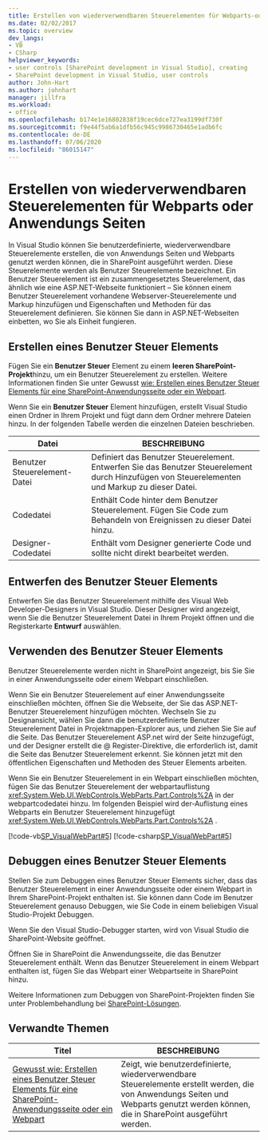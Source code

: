 ```yaml
---
title: Erstellen von wiederverwendbaren Steuerelementen für Webparts-oder Anwendungs Seiten | Microsoft-Dokumentation
ms.date: 02/02/2017
ms.topic: overview
dev_langs:
- VB
- CSharp
helpviewer_keywords:
- user controls [SharePoint development in Visual Studio], creating
- SharePoint development in Visual Studio, user controls
author: John-Hart
ms.author: johnhart
manager: jillfra
ms.workload:
- office
ms.openlocfilehash: b174e1e16802838f19cec6dce727ea3199df730f
ms.sourcegitcommit: f9e44f5ab6a1dfb56c945c9986730465e1adb6fc
ms.contentlocale: de-DE
ms.lasthandoff: 07/06/2020
ms.locfileid: "86015147"
---
```

# <a name="create-reusable-controls-for-web-parts-or-application-pages"></a>Erstellen von wiederverwendbaren Steuerelementen für Webparts oder Anwendungs Seiten
  In Visual Studio können Sie benutzerdefinierte, wiederverwendbare Steuerelemente erstellen, die von Anwendungs Seiten und Webparts genutzt werden können, die in SharePoint ausgeführt werden. Diese Steuerelemente werden als Benutzer Steuerelemente bezeichnet. Ein Benutzer Steuerelement ist ein zusammengesetztes Steuerelement, das ähnlich wie eine ASP.NET-Webseite funktioniert – Sie können einem Benutzer Steuerelement vorhandene Webserver-Steuerelemente und Markup hinzufügen und Eigenschaften und Methoden für das Steuerelement definieren. Sie können Sie dann in ASP.NET-Webseiten einbetten, wo Sie als Einheit fungieren.

## <a name="create-a-user-control"></a>Erstellen eines Benutzer Steuer Elements
 Fügen Sie ein **Benutzer Steuer** Element zu einem **leeren SharePoint-Projekt**hinzu, um ein Benutzer Steuerelement zu erstellen. Weitere Informationen finden Sie unter Gewusst [wie: Erstellen eines Benutzer Steuer Elements für eine SharePoint-Anwendungsseite oder ein Webpart](../sharepoint/how-to-create-a-user-control-for-a-sharepoint-application-page-or-web-part.md).

 Wenn Sie ein **Benutzer Steuer** Element hinzufügen, erstellt Visual Studio einen Ordner in Ihrem Projekt und fügt dann dem Ordner mehrere Dateien hinzu. In der folgenden Tabelle werden die einzelnen Dateien beschrieben.

|Datei|BESCHREIBUNG|
|----------|-----------------|
|Benutzer Steuerelement-Datei|Definiert das Benutzer Steuerelement. Entwerfen Sie das Benutzer Steuerelement durch Hinzufügen von Steuerelementen und Markup zu dieser Datei.|
|Codedatei|Enthält Code hinter dem Benutzer Steuerelement. Fügen Sie Code zum Behandeln von Ereignissen zu dieser Datei hinzu.|
|Designer-Codedatei|Enthält vom Designer generierte Code und sollte nicht direkt bearbeitet werden.|

## <a name="design-the-user-control"></a>Entwerfen des Benutzer Steuer Elements
 Entwerfen Sie das Benutzer Steuerelement mithilfe des Visual Web Developer-Designers in Visual Studio. Dieser Designer wird angezeigt, wenn Sie die Benutzer Steuerelement Datei in Ihrem Projekt öffnen und die Registerkarte **Entwurf** auswählen.

## <a name="consume-the-user-control"></a>Verwenden des Benutzer Steuer Elements
 Benutzer Steuerelemente werden nicht in SharePoint angezeigt, bis Sie Sie in einer Anwendungsseite oder einem Webpart einschließen.

 Wenn Sie ein Benutzer Steuerelement auf einer Anwendungsseite einschließen möchten, öffnen Sie die Webseite, der Sie das ASP.NET-Benutzer Steuerelement hinzufügen möchten. Wechseln Sie zu Designansicht, wählen Sie dann die benutzerdefinierte Benutzer Steuerelement Datei in Projektmappen-Explorer aus, und ziehen Sie Sie auf die Seite. Das Benutzer Steuerelement ASP.net wird der Seite hinzugefügt, und der Designer erstellt die @ Register-Direktive, die erforderlich ist, damit die Seite das Benutzer Steuerelement erkennt. Sie können jetzt mit den öffentlichen Eigenschaften und Methoden des Steuer Elements arbeiten.

 Wenn Sie ein Benutzer Steuerelement in ein Webpart einschließen möchten, fügen Sie das Benutzer Steuerelement der webpartauflistung <xref:System.Web.UI.WebControls.WebParts.Part.Controls%2A> in der webpartcodedatei hinzu. Im folgenden Beispiel wird der-Auflistung eines Webparts ein Benutzer Steuerelement hinzugefügt <xref:System.Web.UI.WebControls.WebParts.Part.Controls%2A> .

 [!code-vb[SP_VisualWebPart#5](../sharepoint/codesnippet/VisualBasic/sp_visualwebpart.vb/visualwebpart1/visualwebpart1.vb#5)]
 [!code-csharp[SP_VisualWebPart#5](../sharepoint/codesnippet/CSharp/sp_visualwebpart.cs/visualwebpart1/visualwebpart1.cs#5)]

## <a name="debug-a-user-control"></a>Debuggen eines Benutzer Steuer Elements
 Stellen Sie zum Debuggen eines Benutzer Steuer Elements sicher, dass das Benutzer Steuerelement in einer Anwendungsseite oder einem Webpart in Ihrem SharePoint-Projekt enthalten ist. Sie können dann Code im Benutzer Steuerelement genauso Debuggen, wie Sie Code in einem beliebigen Visual Studio-Projekt Debuggen.

 Wenn Sie den Visual Studio-Debugger starten, wird von Visual Studio die SharePoint-Website geöffnet.

 Öffnen Sie in SharePoint die Anwendungsseite, die das Benutzer Steuerelement enthält. Wenn das Benutzer Steuerelement in einem Webpart enthalten ist, fügen Sie das Webpart einer Webpartseite in SharePoint hinzu.

 Weitere Informationen zum Debuggen von SharePoint-Projekten finden Sie unter Problembehandlung bei [SharePoint-Lösungen](../sharepoint/troubleshooting-sharepoint-solutions.md).

## <a name="related-topics"></a>Verwandte Themen

|Titel|BESCHREIBUNG|
|-----------|-----------------|
|[Gewusst wie: Erstellen eines Benutzer Steuer Elements für eine SharePoint-Anwendungsseite oder ein Webpart](../sharepoint/how-to-create-a-user-control-for-a-sharepoint-application-page-or-web-part.md)|Zeigt, wie benutzerdefinierte, wiederverwendbare Steuerelemente erstellt werden, die von Anwendungs Seiten und Webparts genutzt werden können, die in SharePoint ausgeführt werden.|
